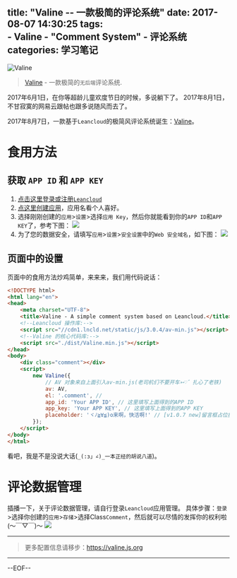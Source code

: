 title: "Valine -- 一款极简的评论系统" 
date: 2017-08-07 14:30:25
tags:  
    - Valine
    - "Comment System"
    - 评论系统
categories: 学习笔记
---
![Valine](https://img2.imgtp.com/2024/03/23/WLqYOfWP.png)

> [Valine](https://Valine.js.org) - 一款极简的`无后端`评论系统.

2017年6月1日，在你等超龄儿童欢度节日的时候，多说躺下了。
2017年8月1日，不甘寂寞的网易云跟帖也跟多说随风而去了。

2017年8月7日，一款基于`Leancloud`的极简风评论系统诞生：[Valine](https://Valine.js.org)。

 

# 食用方法

## 获取 `APP ID` 和 `APP KEY`
1. [点击这里登录或注册`Leancloud`](https://leancloud.cn/dashboard/login.html#/signup)
2. [点这里创建应用](https://leancloud.cn/dashboard/applist.html#/newapp)，应用名看个人喜好。
3. 选择刚刚创建的`应用`>`设置`>选择`应用 Key`，然后你就能看到你的`APP ID`和`APP KEY`了，参考下图：
    ![](https://img2.imgtp.com/2024/03/23/Wco7Z5H2.png)
4. 为了您的数据安全，请填写`应用`>`设置`>`安全设置`中的`Web 安全域名`，如下图：
    ![](https://img2.imgtp.com/2024/03/23/E8Q9R7K9.png)

## 页面中的设置
页面中的食用方法炒鸡简单，来来来，我们用代码说话：
```html
<!DOCTYPE html>
<html lang="en">
<head>
    <meta charset="UTF-8">
    <title>Valine - A simple comment system based on Leancloud.</title>
    <!--Leancloud 操作库:-->
    <script src="//cdn1.lncld.net/static/js/3.0.4/av-min.js"></script>
    <!--Valine 的核心代码库:-->
    <script src="./dist/Valine.min.js"></script>
</head>
<body>
    <div class="comment"></div>
    <script>
        new Valine({
            // AV 对象来自上面引入av-min.js(老司机们不要开车➳♡゛扎心了老铁)
            av: AV, 
            el: '.comment', // 
            app_id: 'Your APP ID', // 这里填写上面得到的APP ID
            app_key: 'Your APP KEY', // 这里填写上面得到的APP KEY
            placeholder: 'ヾﾉ≧∀≦)o来啊，快活啊!' // [v1.0.7 new]留言框占位提示文字
        });
    </script>
</body>
</html>
```
看吧，我是不是没说大话(`_(:з」∠)_一本正经的胡说八道`)。

# 评论数据管理
插播一下，关于评论数据管理，请自行登录`Leancloud`应用管理。
具体步骤：`登录`>选择你创建的`应用`>`存储`>选择Class`Comment`，然后就可以尽情的发挥你的权利啦(～￣▽￣)～ 
![](https://img2.imgtp.com/2024/03/23/50Kg2g5x.png)


-----------------------------------------  
>更多配置信息请移步：https://valine.js.org

----------------------------------------  

--EOF--


